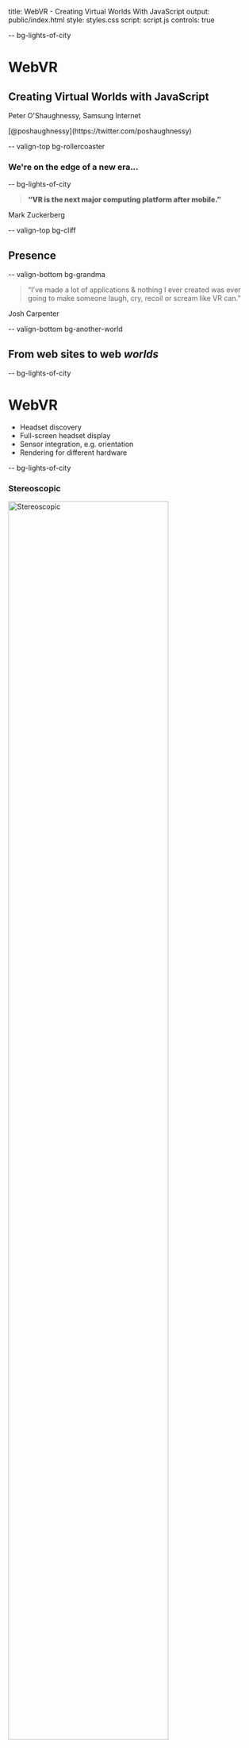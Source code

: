 title: WebVR - Creating Virtual Worlds With JavaScript
output: public/index.html
style: styles.css
script: script.js
controls: true


-- bg-lights-of-city

# WebVR

## Creating Virtual Worlds with JavaScript 

<div class="contact">
  <p>Peter O'Shaughnessy, Samsung Internet</p>
  <p>[@poshaughnessy](https://twitter.com/poshaughnessy)</p>
</div>


-- valign-top bg-rollercoaster

### We're on the edge of a new era...


-- bg-lights-of-city

<blockquote style="font-weight:900">&ldquo;VR is the next major computing platform after mobile.&rdquo;</blockquote>

Mark Zuckerberg


<!-- TODO slide showing different headsets: Gear VR, Vive, Oculus Rift, Cardboard, Daydream -->


-- valign-top bg-cliff

## Presence


-- valign-bottom bg-grandma

<blockquote>&ldquo;I've made a lot of applications & nothing I ever created was ever going to make someone 
laugh, cry, recoil or scream like VR can.&rdquo;</blockquote>

Josh Carpenter


-- valign-bottom bg-another-world

## From web sites to web *worlds*


-- bg-lights-of-city

# WebVR

* Headset discovery
* Full-screen headset display
* Sensor integration, e.g. orientation
* Rendering for different hardware


-- bg-lights-of-city

### Stereoscopic

<img src="images/oculus-stereo-normal.jpg" alt="Stereoscopic" style="width:80%"/>


-- bg-lights-of-city

### Browser handles distortion

<img src="images/oculus-stereo-distortion.jpg" alt="Distortion" style="width:80%"/>


-- bg-lights-of-city

### Browser enthusiasm (so far)

![WebVR browser enthusiasm](images/webvr-browser-enthusiasm.png)

<p class="caption"><a href="https://iswebvrready.org/">iswebvrready.org</a></p>


-- bg-lights-of-city

* [Chrome](https://webvr.info/get-chrome/): *special build & flag*
* [Firefox](http://mozvr.com/#start): *nightly build & add-on*
* [Samsung Internet](http://developer.samsung.com/internet#gearvr-overview): *visit `internet://webvr-enable`*
* [Edge](https://blogs.windows.com/msedgedev/2016/09/09/webvr-in-development-edge/): *in development*

[webvr.info](https://webvr.info/)


-- bg-lights-of-city

![Requirements](images/webvr-requirements.png)


-- bg-lights-of-city

## WebVR API

#### Version "1.1" - [bit.ly/webvr-update-sep-2016](http://blog.tojicode.com/2016/09/update-on-webvr-spec-chrome-and-https.html)

-- bg-lights-of-city

```javascript
// Get list of available headsets
navigator.getVRDisplays();

// Request fullscreen on headset
VRDisplay.requestPresent({ source: myCanvas })
```

-- bg-lights-of-city

```javascript
// Like normal rAF but could be 90hz or more 
VRDisplay.requestAnimationFrame();

// Render what's on the source canvas
VRDisplay.submitFrame();
```


-- bg-lights-of-city

```javascript
/**
 * Get eye offset & rendering dimensions to help us
 * construct a stereoscopic scene for the user.
 */ 
VRDisplay.getEyeParameters(VREye);

/**
 * Get view & projection matrices for current frame
 * & VRPose with pos, orientation, accel & velocity.
 */
 VRDisplay.getFrameData();

```


-- bg-lights-of-city

![WebGL](images/webgl-logo.png)


-- bg-lights-of-city

## three.js

![threejs.org](images/threejs_org.png)

<p class="caption"><a href="https://threejs.org/">threejs.org</a></p>


-- bg-lights-of-city

### Let's make a spinning cube

```javascript
var renderer = new THREE.WebGLRenderer();

renderer.setSize( width, height );

document.body.appendChild( renderer.domElement );
```


-- bg-lights-of-city

```javascript
var scene = new THREE.Scene();

var camera = new THREE.PerspectiveCamera(
  45,             // Field of view angle
  width / height, // Aspect ratio
  1,              // zNear
  1000            // zFar
);

camera.position.z = 100;

scene.add( camera );
```


-- bg-lights-of-city

```javascript
var cube = new THREE.Mesh(
  new THREE.BoxGeometry( 50, 50, 50 ), // w, h, d
  new THREE.MeshBasicMaterial( {color: 0xFF0000} );
);

scene.add( cube );
```


-- bg-lights-of-city

```javascript
function animate() {
  cube.rotation.y += 0.1;
  renderer.render( scene, camera );
  requestAnimationFrame( animate );
}

animate();
```


-- bg-lights-of-city iframe

<iframe src="demos/threejs-spinning-cube/index.html" scrolling="no" width="100%" height="100%"></iframe>


-- bg-lights-of-city

```javascript
var controls = new THREE.VRControls( camera );
var effect = new THREE.VREffect( renderer );

...

controls.update();
effect.render( scene, camera );
```


-- bg-lights-of-city

<img src="images/sbrowser-cubes1.jpg" alt="WebVR cubes on Samsung Internet" style="max-height:calc(100vh - 5em)"/>

[threejs.org/examples/webvr_cubes.html](https://threejs.org/examples/webvr_cubes.html)


-- bg-webvr-cubes


-- bg-aframe valign-top

## A-Frame


-- bg-lights-of-city

```html
<script src="js/a-frame.js"></script>
```


-- bg-lights-of-city

```html
<a-scene>
  <a-sphere position="0 1.25 -1" radius="1.25" 
            color="#EF2D5E"></a-sphere>
  <a-box position="-1 0.5 1" rotation="0 45 0" 
         color="#4CC3D9"></a-box>
  <a-cylinder position="1 0.75 1" radius="0.5" 
              color="#FFC65D"></a-cylinder>
  <a-plane rotation="-90 0 0" width="4" height="4" 
            color="#7BC8A4"></a-plane>
  <a-sky color="#ECECEC"></a-sky>
</a-scene>
```


-- bg-lights-of-city iframe

<iframe src="demos/aframe-basic/index.html" scrolling="no" width="100%" height="100%"></iframe>


-- bg-llama-carousel


-- bg-lights-of-city

# Thanks!

<div class="contact">
  <p>[@poshaughnessy](https://twitter.com/poshaughnessy)</p>
  <p>[@sbrowserdevrel](https://twitter.com/sbrowserdevrel)</p>
  <p>[medium.com/samsung-internet-dev](https://medium.com/samsung-internet-dev)</p>
</div>

<p class="credits">Image credits: rollercoaster photo by <a href="https://www.flickr.com/photos/apol-photography/3729520874/">apol photography</a>, cliff photo by <a href="http://www.fotolia.com">Fotolia (purchased)</a></p>
